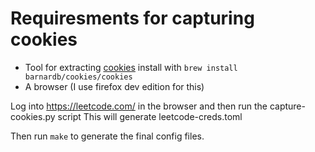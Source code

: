 # Requiresments for capturing cookies

- Tool for extracting [cookies](https://github.com/barnardb/cookies)
  install with `brew install barnardb/cookies/cookies`
- A browser (I use firefox dev edition for this)

Log into https://leetcode.com/ in the browser and then run the capture-cookies.py script
This will generate leetcode-creds.toml

Then run `make` to generate the final config files.
